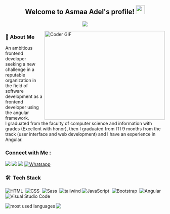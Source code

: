<h2 align="center">
  Welcome to Asmaa Adel's profile!
  <img src="https://media.giphy.com/media/hvRJCLFzcasrR4ia7z/giphy.gif" width="28">
</h2>

<!-- Typing SVG by DenverCoder1 - https://github.com/DenverCoder1/readme-typing-svg -->
<p align="center">
  <a href="https://github.com/DenverCoder1/readme-typing-svg"><img src="https://readme-typing-svg.herokuapp.com/?lines=Frontend%20Developer;Always%20learning%20new%20things&font=Fira%20Code&center=true&width=440&height=45&color=f75c7e&vCenter=true&size=22"></a>
</p> 

<img align="right" src="https://media.giphy.com/media/SWoSkN6DxTszqIKEqv/giphy.gif" alt="Coder GIF" width="380" height="280">

<!-- - 🏢 I'm a Frontend Developer (Angular). -->
<!-- - 👨‍💻 As a CS student, I'm constantly learning and exploring new technologies to improve my skills. -->
<!-- - 💬 Ask me about my experience with JavaScript, Angular, or anything related to web development. -->
<!-- - ⚡ Fun Fact: I'm a coffee enthusiast and my perfect day would start and end with a cup of coffee. -->
<!-- - 👨‍💻 Check out my portfolio at https://yousef-dergham.netlify.app/ to see some of the projects I've worked on.
 -->

<h3>🚀 About Me</h3> 
<p> 
An ambitious frontend developer seeking a new challenge in a reputable organization in the field of software development as a frontend developer using the angular framework. <br>
I graduated from the faculty of computer science and information with grades (Excellent with honor), then I graduated from ITI 9 months from the track (user interface and web development) and I have an experience in Angular.</p>


### Connect with Me :

<a href="https://linkedin.com/in/asmaaadel41" target="_blank"><img src="https://img.shields.io/badge/-Asmaa%20Adel-0077B5?style=for-the-badge&logo=Linkedin&logoColor=white"/></a>
<a href="https://behance.com/asmaaadel14" target="_blank"><img src="https://img.shields.io/badge/-Asmaa%20Adel-0077B5?style=for-the-badge&logo=Behance&logoColor=white"/></a>
<a href="https://asmaaadel12272@gmail.com"><img  src="https://img.shields.io/badge/Gmail-D14836?style=for-the-badge&logo=gmail&logoColor=white"></a>
[![Whatsapp](https://img.shields.io/badge/-Whatsapp-075e54?style=for-the-badge&logo=Whatsapp&logoColor=white)](https://api.whatsapp.com/send/?phone=01098706373)


### 🛠 &nbsp;Tech Stack
![HTML](https://img.shields.io/badge/-HTML-05122A?style=flat&logo=HTML5)&nbsp;
![CSS](https://img.shields.io/badge/-CSS-05122A?style=flat&logo=CSS3&logoColor=1572B6)&nbsp;
![Sass](https://img.shields.io/badge/-Sass-05122A?style=flat&logo=sass)&nbsp;
![tailwind](https://img.shields.io/badge/-tailwindcss-15b4c1?style=flat-square&logo=tailwindcss&logoColor=ffffff)
![JavaScript](https://img.shields.io/badge/-JavaScript-05122A?style=flat&logo=javascript)&nbsp;
![Bootstrap](https://img.shields.io/badge/-Bootstrap-05122A?style=flat&logo=bootstrap&logoColor=563D7C)&nbsp;
![Angular](https://img.shields.io/badge/-Angular-05122A?style=flat&logo=angular)
![Visual Studio Code](https://img.shields.io/badge/-Visual%20Studio%20Code-05122A?style=flat&logo=visual-studio-code&logoColor=007ACC)&nbsp;

<img align="left" src="https://github-readme-stats.vercel.app/api/top-langs?username=asmaaadel41&show_icons=true&locale=en&layout=compact&theme=radical" alt="most used languages" />

<div>
  <a href="https://komarev.com/ghpvc/?username=asmaaadel41&style=for-the-badge">
      <img src="https://komarev.com/ghpvc/?username=asmaaadel41&style=for-the-badge">
  </a>
</div>
